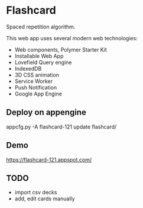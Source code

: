 # Flashcard

Spaced repetition algorithm.

This web app uses several modern web technologies:

* Web components, Polymer Starter Kit
* Installable Web App
* Lovefield Query engine
* IndexedDB
* 3D CSS animation
* Service Worker
* Push Notification
* Google App Engine



## Deploy on appengine

appcfg.py -A flashcard-121 update flashcard/

## Demo

https://flashcard-121.appspot.com/

## TODO
- import csv decks
- add, edit cards manually
